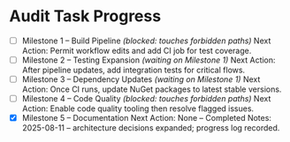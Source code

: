 # Audit Task Progress

- [ ] Milestone 1 – Build Pipeline *(blocked: touches forbidden paths)*
  Next Action: Permit workflow edits and add CI job for test coverage.
- [ ] Milestone 2 – Testing Expansion *(waiting on Milestone 1)*
  Next Action: After pipeline updates, add integration tests for critical flows.
- [ ] Milestone 3 – Dependency Updates *(waiting on Milestone 1)*
  Next Action: Once CI runs, update NuGet packages to latest stable versions.
- [ ] Milestone 4 – Code Quality *(blocked: touches forbidden paths)*
  Next Action: Enable code quality tooling then resolve flagged issues.
- [x] Milestone 5 – Documentation
  Next Action: None – Completed
  Notes: 2025-08-11 – architecture decisions expanded; progress log recorded.
